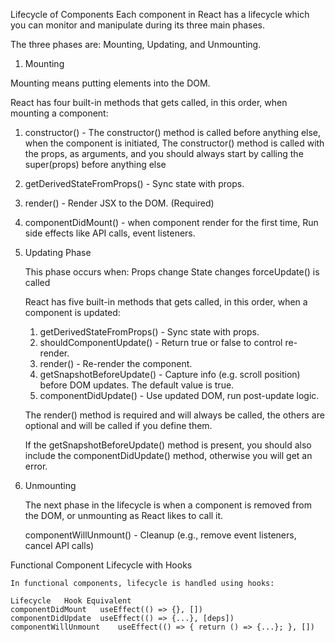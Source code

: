Lifecycle of Components
Each component in React has a lifecycle which you can monitor and manipulate during its three main phases.

The three phases are: Mounting, Updating, and Unmounting.

1. Mounting

  Mounting means putting elements into the DOM.

  React has four built-in methods that gets called, in this order, when mounting a component:

  1. constructor() - The constructor() method is called before anything else, when the component is initiated, The constructor() method is called with the props, as arguments, and you should always start by calling the super(props) before anything else
  2. getDerivedStateFromProps() - Sync state with props.
  3. render() - Render JSX to the DOM. (Required)
  4. componentDidMount() - when component render for the first time, Run side effects like API calls, event listeners.

2. Updating Phase 

    This phase occurs when:
      Props change
      State changes
      forceUpdate() is called

    React has five built-in methods that gets called, in this order, when a component is updated:

    1. getDerivedStateFromProps() - Sync state with props.
    2. shouldComponentUpdate() - Return true or false to control re-render.
    3. render() - Re-render the component.
    4. getSnapshotBeforeUpdate() - Capture info (e.g. scroll position) before DOM updates. The default value is true.
    5. componentDidUpdate() - Use updated DOM, run post-update logic.

      The render() method is required and will always be called, the others are optional and will be called if you define them.

      If the getSnapshotBeforeUpdate() method is present, you should also include the componentDidUpdate() method, otherwise you will get an error.

3. Unmounting
   
   The next phase in the lifecycle is when a component is removed from the DOM, or unmounting as React likes to call it.

   componentWillUnmount() - Cleanup (e.g., remove event listeners, cancel API calls)


Functional Component Lifecycle with Hooks

    In functional components, lifecycle is handled using hooks:

    Lifecycle	Hook Equivalent
    componentDidMount	useEffect(() => {}, [])
    componentDidUpdate	useEffect(() => {...}, [deps])
    componentWillUnmount	useEffect(() => { return () => {...}; }, [])


